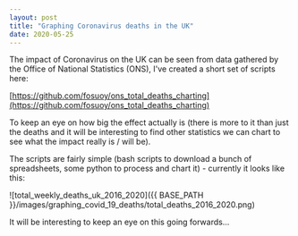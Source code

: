```yaml
---
layout: post
title: "Graphing Coronavirus deaths in the UK"
date: 2020-05-25
---
```


The impact of Coronavirus on the UK can be seen from data gathered by the Office
of National Statistics (ONS), I've created a short set of scripts here:

[https://github.com/fosuoy/ons_total_deaths_charting](https://github.com/fosuoy/ons_total_deaths_charting)

To keep an eye on how big the effect actually is (there is more to it than just
the deaths and it will be interesting to find other statistics we can chart to
see what the impact really is / will be).

The scripts are fairly simple (bash scripts to download a bunch of spreadsheets,
some python to process and chart it) - currently it looks like this:

![total_weekly_deaths_uk_2016_2020]({{ BASE_PATH }}/images/graphing_covid_19_deaths/total_deaths_2016_2020.png)

It will be interesting to keep an eye on this going forwards...
